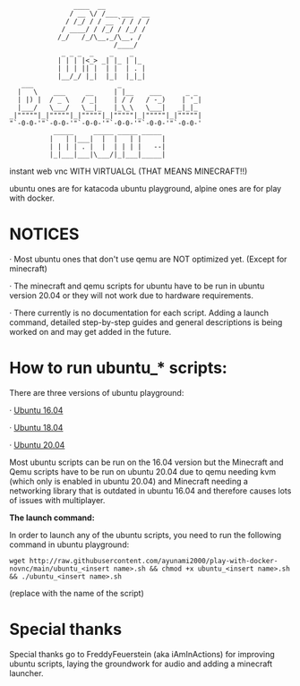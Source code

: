 ```
                ____  __           
               / __ \/ /___ ___  __
              / /_/ / / __ `/ / / /
             / ____/ / /_/ / /_/ / 
            /_/   /_/\__,_/\__, /  
                          /____/  
             _ _ _  _    _    _   
            | | | |<_> _| |_ | |_ 
            | | | || |  | |  | . |
            |__/_/ |_|  |_|  |_|_|
   ___                     _                     
  |   \    ___     __     | |__    ___      _ _  
  | |) |  / _ \   / _|    | / /   / -_)    | '_| 
  |___/   \___/   \__|_   |_\_\   \___|   _|_|_  
_|"""""|_|"""""|_|"""""|_|"""""|_|"""""|_|"""""| 
"`-0-0-'"`-0-0-'"`-0-0-'"`-0-0-'"`-0-0-'"`-0-0-'
           _____     _____ _____ _____ 
          |   | |___|  |  |   | |     |
          | | | | . |  |  | | | |   --|
          |_|___|___|\___/|_|___|_____|

```
instant web vnc WITH VIRTUALGL (THAT MEANS MINECRAFT!!)

ubuntu ones are for katacoda ubuntu playground, alpine ones are for play with docker.


# NOTICES
· Most ubuntu ones that don't use qemu are NOT optimized yet. (Except for minecraft)

· The minecraft and qemu scripts for ubuntu have to be run in ubuntu version 20.04 or they will not work due to hardware requirements.

· There currently is no documentation for each script. Adding a launch command, detailed step-by-step guides and general descriptions is being worked on and may get added in the future.

# How to run ubuntu_* scripts:

There are three versions of ubuntu playground:

· [Ubuntu 16.04](https://www.katacoda.com/courses/ubuntu/playground)

· [Ubuntu 18.04](https://www.katacoda.com/courses/ubuntu/playground1804)

· [Ubuntu 20.04](https://www.katacoda.com/courses/ubuntu/playground2004)


Most ubuntu scripts can be run on the 16.04 version but the Minecraft and Qemu scripts have to be run on ubuntu 20.04 due to qemu needing kvm (which only is enabled in ubuntu 20.04) and Minecraft needing a networking library that is outdated in ubuntu 16.04 and therefore causes lots of issues with multiplayer.

**The launch command:**

In order to launch any of the ubuntu scripts, you need to run the following command in ubuntu playground:

```
wget http://raw.githubusercontent.com/ayunami2000/play-with-docker-novnc/main/ubuntu_<insert name>.sh && chmod +x ubuntu_<insert name>.sh && ./ubuntu_<insert name>.sh
```

(replace <insert name> with the name of the script)

# Special thanks
Special thanks go to FreddyFeuerstein (aka iAmInActions) for improving ubuntu scripts, laying the groundwork for audio and adding a minecraft launcher.
